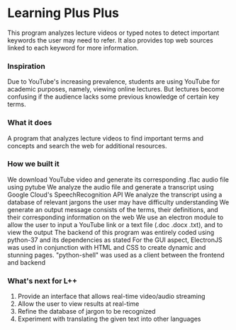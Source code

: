 # Learning Plus Plus

This program analyzes lecture videos or typed notes to detect important keywords the user may need to refer. It also provides top web sources linked to each keyword for more information.

### Inspiration
Due to YouTube's increasing prevalence, students are using YouTube for academic purposes, namely, viewing online lectures. But lectures become confusing if the audience lacks some previous knowledge of certain key terms.

### What it does
A program that analyzes lecture videos to find important terms and concepts and search the web for additional resources.

### How we built it
We download YouTube video and generate its corresponding .flac audio file using pytube
We analyze the audio file and generate a transcript using Google Cloud's SpeechRecognition API
We analyze the transcript using a database of relevant jargons the user may have difficulty understanding
We generate an output message consists of the terms, their definitions, and their corresponding information on the web
We use an electron module to allow the user to input a YouTube link or a text file (.doc .docx .txt), and to view the output
The backend of this program was entirely coded using python-37 and its dependencies as stated
For the GUI aspect, ElectronJS was used in conjunction with HTML and CSS to create dynamic and stunning pages.
"python-shell" was used as a client between the frontend and backend

### What's next for L++
1. Provide an interface that allows real-time video/audio streaming
2. Allow the user to view results at real-time
3. Refine the database of jargon to be recognized
4. Experiment with translating the given text into other languages
